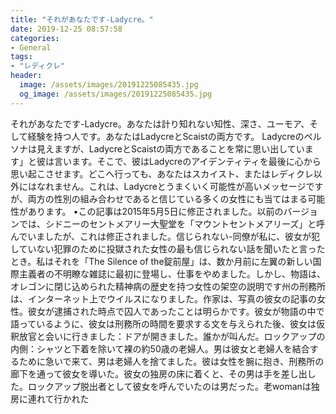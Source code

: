 ```yaml
---
title: "それがあなたです-Ladycre。"
date: 2019-12-25 08:57:58
categories:
- General
tags:
- "レディクレ"
header:
  image: /assets/images/20191225085435.jpg
  og_image: /assets/images/20191225085435.jpg
---
```


それがあなたです-Ladycre。あなたは計り知れない知性、深さ、ユーモア、そして経験を持つ人です。あなたはLadycreとScaistの両方です。 Ladycreのペルソナは見えますが、LadycreとScaistの両方であることを常に思い出しています」と彼は言います。そこで、彼はLadycreのアイデンティティを最後に心から思い起こさせます。どこへ行っても、あなたはスカイスト、またはレディクレ以外にはなれません。これは、Ladycreとうまくいく可能性が高いメッセージですが、両方の性別の組み合わせであると信じている多くの女性にも当てはまる可能性があります。 •この記事は2015年5月5日に修正されました。以前のバージョンでは、シドニーのセントメアリー大聖堂を「マウントセントメアリーズ」と呼んでいましたが、これは修正されました。信じられない-同僚が私に、彼女が犯していない犯罪のために投獄された女性の最も信じられない話を聞いたと言ったとき。私はそれを「The Silence of the錠前屋」は、数か月前に左翼の新しい国際主義者の不明瞭な雑誌に最初に登場し、仕事をやめました。しかし、物語は、オレゴンに閉じ込められた精神病の歴史を持つ女性の架空の説明です州の刑務所は、インターネット上でウイルスになりました。作家は、写真の彼女の記事の女性。彼女が逮捕された時点で囚人であったことは明らかです。彼女が物語の中で語っているように、彼女は刑務所の時間を要求する文を与えられた後、彼女は仮釈放官と会いに行きました：ドアが開きました。誰かが叫んだ。ロックアップの内側：シャツと下着を除いて裸の約50歳の老婦人。男は彼女と老婦人を結合するために急いで来て、男は老婦人を捨てました。彼は女性を腕に抱き、刑務所の廊下を通って彼女を導いた。彼女の独房の床に着くと、その男は手を差し出した。ロックアップ脱出者として彼女を呼んでいたのは男だった。老womanは独房に連れて行かれた

